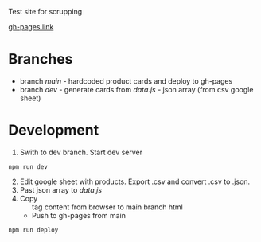 Test site for scrupping

[gh-pages link](https://practicum-com.github.io/simple-shop_fr/)

# Branches

- branch _main_ - hardcoded product cards and deploy to gh-pages
- branch _dev_ - generate cards from _data.js_ - json array (from csv google
  sheet)

# Development

1. Swith to dev branch. Start dev server

```
npm run dev
```

2. Edit google sheet with products. Export .csv and convert .csv to .json.
3. Past json array to _data.js_
4. Copy <ul> tag content from browser to main branch html
5. Push to gh-pages from main

```
npm run deploy
```
